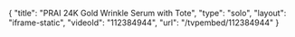 {
    "title": "PRAI 24K Gold Wrinkle Serum with Tote",
    "type": "solo",
    "layout": "iframe-static",
    "videoId": "112384944",
    "url": "\/tvpembed\/112384944"
}